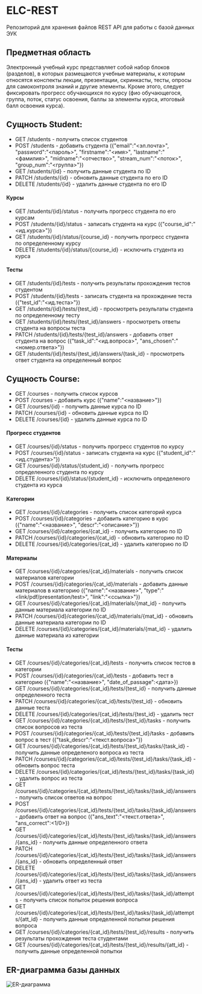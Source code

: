# ELC-REST
Репозиторий для хранения файлов REST API для работы с базой данных ЭУК

## Предметная область
Электронный учебный курс представляет собой набор блоков (разделов), в которых размещаются учебные материалы, к которым относятся конспекты лекции, презентации, скринкасты, тесты, опросы для самоконтроля знаний и другие элементы. Кроме этого, следует фиксировать прогресс обучающихся по курсу (фио обучающегося, группа, поток, статус освоения, баллы за элементы курса, итоговый балл освоения курса).

## Сущность Student:

- GET /students - получить список студентов
- POST /students - добавить студента ({"email":"<эл.почта>", "password":"<пароль>", "firstname":"<имя>", "lastname":"<фамилия>", "midname":"<отчество>", "stream_num":"<поток>", "group_num":"<группа>"})
- GET /students/{id} - получить данные студента по ID
- PATCH /students/{id} - обновить данные студента по его ID
- DELETE /students/{id} - удалить данные студента по его ID
#### Курсы
- GET /students/{id}/status - получить прогресс студента по его курсам
- POST /students/{id}/status - записать студента на курс ({"course_id":"<ид.курса>"})
- GET /students/{id}/status/{course_id} - получить прогресс студента по определенному курсу
- DELETE /students/{id}/status/{course_id} - исключить студента из курса
#### Тесты
- GET /students/{id}/tests - получить результаты прохождения тестов студентом
- POST /students/{id}/tests - записать студента на прохождение теста ({"test_id":"<ид.теста>"})
- GET /students/{id}/tests/{test_id} - просмотреть результаты студента по определенному тесту
- GET /students/{id}/tests/{test_id}/answers - просмотреть ответы студента на вопросы теста
- PATCH /students/{id}/tests/{test_id}/answers - добавить ответ студента на вопрос ({"task_id":"<ид.вопроса>", "ans_chosen":"<номер.ответа>"})
- GET /students/{id}/tests/{test_id}/answers/{task_id} - просмотреть ответ студента на определенный вопрос

## Сущность Course:

- GET /courses - получить список курсов
- POST /courses - добавить курс ({"name":"<название>"})
- GET /courses/{id} - получить данные курса по ID
- PATCH /courses/{id} - обновить данные курса по ID
- DELETE /courses/{id} - удалить данные курса по ID
#### Прогресс студентов
- GET /courses/{id}/status - получить прогресс студентов по курсу
- POST /courses/{id}/status - записать студента на курс ({"student_id":"<ид.студента>"})
- GET /courses/{id}/status/{student_id} - получить прогресс определенного студента по курсу
- DELETE /courses/{id}/status/{student_id} - исключить определеного студента из курса
#### Категории
- GET /courses/{id}/categories - получить список категорий курса
- POST /courses/{id}/categories - добавить категорию в курс ({"name":"<название>", "descr":"<описание>"})
- GET /courses/{id}/categories/{cat_id} - получить категорию по ID
- PATCH /courses/{id}/categories/{cat_id} - обновить категорию по ID
- DELETE /courses/{id}/categories/{cat_id} - удалить категорию по ID
#### Материалы
- GET /courses/{id}/categories/{cat_id}/materials - получить список материалов категории
- POST /courses/{id}/categories/{cat_id}/materials - добавить данные материалов в категорию ({"name":"<название>", "type":"<link/pdf/presentation/test>", "link":"<ссылка>"})
- GET /courses/{id}/categories/{cat_id}/materials/{mat_id} - получить данные материала категории по ID
- PATCH /courses/{id}/categories/{cat_id}/materials/{mat_id} - обновить данные материала категории по ID
- DELETE /courses/{id}/categories/{cat_id}/materials/{mat_id} - удалить данные материала из категории
#### Тесты
- GET /courses/{id}/categories/{cat_id}/tests - получить список тестов в категории
- POST /courses/{id}/categories/{cat_id}/tests - добавить тест в категорию ({"name":"<название>", "date_of_passage":<дата>})
- GET /courses/{id}/categories/{cat_id}/tests/{test_id} - получить данные определенного теста
- PATCH /courses/{id}/categories/{cat_id}/tests/{test_id} - обновить данные теста
- DELETE /courses/{id}/categories/{cat_id}/tests/{test_id} - удалить тест
- GET /courses/{id}/categories/{cat_id}/tests/{test_id}/tasks - получить список вопросов из теста
- POST /courses/{id}/categories/{cat_id}/tests/{test_id}/tasks - добавить вопрос в тест ({"task_descr":"<текст.вопроса>"})
- GET /courses/{id}/categories/{cat_id}/tests/{test_id}/tasks/{task_id} - получить данные определеного вопроса из теста
- PATCH /courses/{id}/categories/{cat_id}/tests/{test_id}/tasks/{task_id} - обновить вопрос теста
- DELETE /courses/{id}/categories/{cat_id}/tests/{test_id}/tasks/{task_id} - удалить вопрос из теста
- GET /courses/{id}/categories/{cat_id}/tests/{test_id}/tasks/{task_id}/answers - получить список ответов на вопрос
- POST /courses/{id}/categories/{cat_id}/tests/{test_id}/tasks/{task_id}/answers - добавить ответ на вопрос ({"ans_text":"<текст.ответа>", "ans_correct":<1/0>})
- GET /courses/{id}/categories/{cat_id}/tests/{test_id}/tasks/{task_id}/answers/{ans_id} - получить данные определенного ответа
- PATCH /courses/{id}/categories/{cat_id}/tests/{test_id}/tasks/{task_id}/answers/{ans_id} - обновить определенный ответ
- DELETE /courses/{id}/categories/{cat_id}/tests/{test_id}/tasks/{task_id}/answers/{ans_id} - удалить ответ из теста
- GET /courses/{id}/categories/{cat_id}/tests/{test_id}/tasks/{task_id}/attempts - получить список попыток решения вопроса
- GET /courses/{id}/categories/{cat_id}/tests/{test_id}/tasks/{task_id}/attempts/{att_id} - получить данные определенной попытки решения вопроса
- GET /courses/{id}/categories/{cat_id}/tests/{test_id}/results - получить результаты прохождения теста студентами
- GET /courses/{id}/categories/{cat_id}/tests/{test_id}/results/{att_id} - получить данные определенной попытки

## ER-диаграмма базы данных
![ER-диаграмма](https://cdn.discordapp.com/attachments/747540133728747700/989422854447726633/unknown.png)
